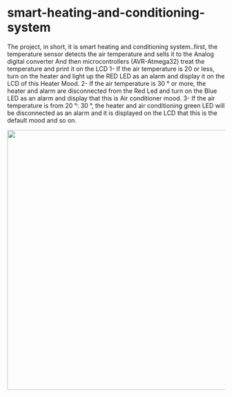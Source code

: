 # smart-heating-and-conditioning-system
The project, in short, it is smart heating and conditioning system..first, the temperature sensor detects the air temperature and sells it to the Analog digital converter
And then microcontrollers (AVR-Atmega32) treat the temperature and print it on the LCD
1- If the air temperature is 20 or less, turn on the heater and light up the RED LED as an alarm and display it on the LCD of this Heater Mood.
2- If the air temperature is 30 ° or more, the heater and alarm are disconnected from the Red Led and turn on the Blue LED as an alarm and display that this is
Air conditioner mood.
3- If the air temperature is from 20 °: 30 °, the heater and air conditioning green LED will be disconnected as an alarm and it is displayed on the LCD that this is the default mood and so on.

<img src="https://media.giphy.com/media/W4PYUn8FnTkD1tYOSS/giphy.gif" width="1000" height="600" />
